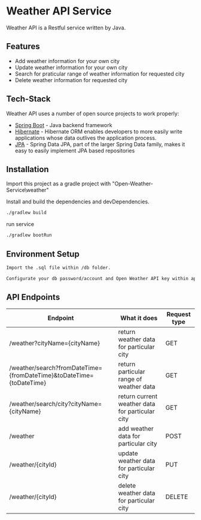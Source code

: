 # Weather API Service
Weather API is a Restful service written by Java.

## Features

- Add weather information for your own city
- Update weather information for your own city
- Search for praticular range of weather information for requested city
- Delete weather information for requested city


## Tech-Stack

Weather API uses a number of open source projects to work properly:

- [Spring Boot](https://spring.io/projects/spring-boot) - Java backend framework
- [Hibernate](https://hibernate.org/) - Hibernate ORM enables developers to more easily write applications whose data outlives the application process.
- [JPA](https://spring.io/projects/spring-data-jpa) - Spring Data JPA, part of the larger Spring Data family, makes it easy to easily implement JPA based repositories


## Installation

Import this project as a gradle project with "Open-Weather-Service\weather"


Install and build the dependencies and devDependencies.
```sh
./gradlew build
```

run service

```sh
./gradlew bootRun
```

## Environment Setup

```sh
Import the .sql file within /db folder.
```

```sh
Configurate your db password/account and Open Weather API key within application.properties and Constant file.
```

## API Endpoints

|Endpoint          | What it does                                 | Request type |
|------------------|----------------------------------------------|--------------|
|/weather?cityName={cityName}    |return weather data for particular city | GET|
|/weather/search?fromDateTime={fromDateTime}&toDateTime={toDateTime}| return particular range of weather data     | GET|
|/weather/search/city?cityName={cityName}|return current weather data for particular city| GET
|/weather        |add weather data for particular city| POST|
|/weather/{cityId}|update weather data for particular city|PUT|
|/weather/{cityId}|delete weather data for particular city|DELETE|
